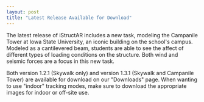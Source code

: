 ```yaml
---
layout: post
title: "Latest Release Available for Download"
---
```


The latest release of iStructAR includes a new task, modeling the Campanile Tower at Iowa State University, an iconic building on the school's campus. Modeled as a cantilevered beam, students are able to see the affect of different types of loading conditions on the structure. Both wind and seismic forces are a focus in this new task. 

Both version 1.2.1 (Skywalk only) and version 1.3.1 (Skywalk and Campanile Tower) are available for download on our "Downloads" page. When wanting to use "indoor" tracking modes, make sure to download the appropriate images for indoor or off-site use. 
